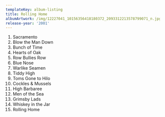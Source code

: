 ```yaml
---
templateKey: album-listing
title: Rolling Home
albumArtwork: /img/12227041_10156356418180372_2093312213578799071_n.jpg
release-year: '2001'
---
```

1. Sacramento
2. Blow the Man Down
3. Bunch of Time
4. Hearts of Oak
5. Row Bullies Row
6. Blue Nose
7. Warlike Seamen
8. Tiddy High
9. Toms Gone to Hilo
10. Cockles & Mussels
11. High Barbaree
12. Men of the Sea
13. Grimsby Lads
14. Whiskey in the Jar
15. Rolling Home
